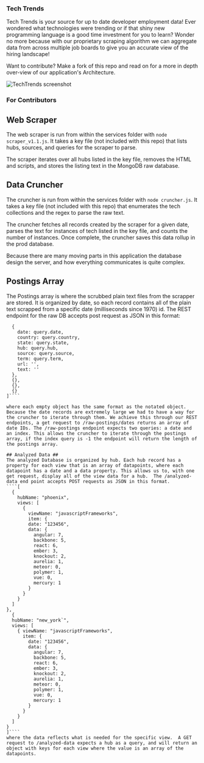 ### Tech Trends ###
Tech Trends is your source for up to date developer employment data! Ever wondered what technologies were trending or if that shiny new programming language is a good time investment for you to learn? Wonder no more
because with our proprietary scraping algorithm we can aggregate data from across multiple job boards to give you an accurate view of the hiring landscape!

Want to contribute? Make a fork of this repo and read on for a more in depth over-view of our application's Architecture.

![TechTrends screenshot](http://i.imgur.com/VLtfakl.png)

### For Contributors ###


## Web Scraper ##

The web scraper is run from within the services folder with `node scraper_v1.1.js`. It takes a key file (not included with this repo) that lists hubs, sources, and queries for the scraper to parse.

The scraper iterates over all hubs listed in the key file, removes the HTML and scripts, and stores the listing text in the MongoDB raw database.

## Data Cruncher ##

The cruncher is run from within the services folder with `node cruncher.js`. It takes a key file (not included with this repo) that enumerates the tech collections and the regex to parse the raw text.

The cruncher fetches all records created by the scraper for a given date, parses the text for instances of tech listed in the key file, and counts the number of instances. Once complete, the cruncher saves this data rollup in the prod database.

Because there are many moving parts in this application the database design the server, and how everything communicates is quite complex.

## Postings Array ##
The Postings array is where the scrubbed plain text files from the scrapper are stored. It is organized by date, so each record contains all of the plain text scrapped from a specific date (milliseconds since 1970) id. The REST endpoint for the raw DB accepts post request as JSON in this format:
````[
  {
    date: query.date,
    country: query.country,
    state: query.state,
    hub: query.hub,
    source: query.source,
    term: query.term,
    url: '',
    text: ''
  },
  {},
  {},
  {}
]````

where each empty object has the same format as the notated object. Because the date records are extremely large we had to have a way for the cruncher to iterate through them. We achieve this through our REST endpoints, a get request to /raw-postings/dates returns an array of date IDs. The /raw-postings endpoint expects two queries: a date and an index. This allows the cruncher to iterate through the postings array, if the index query is -1 the endpoint will return the length of the postings array.

## Analyzed Data ##
The analyzed Database is organized by hub. Each hub record has a property for each view that is an array of datapoints, where each datapoint has a date and a data property. This allows us to, with one get request, display all of the view data for a hub.  The /analyzed-data end point accepts POST requests as JSON in this format.
````[
  {
    hubName: "phoenix",
    views: [
      {
        viewName: "javascriptFrameworks",
        item: {
        date: "123456",
        data: {
          angular: 7,
          backbone: 5,
          react: 6,
          ember: 3,
          knockout: 2,
          aurelia: 1,
          meteor: 0,
          polymer: 1,
          vue: 0,
          mercury: 1
        }
      }
    }
  ]
},
  {
  hubName: "new_york`",
  views: [
    { viewName: "javascriptFrameworks",
      item: {
        date: "123456",
        data: {
          angular: 7,
          backbone: 5,
          react: 6,
          ember: 3,
          knockout: 2,
          aurelia: 1,
          meteor: 0,
          polymer: 1,
          vue: 0,
          mercury: 1
        }
      }
    }
  ]
}
]````
where the data reflects what is needed for the specific view.  A GET request to /analyzed-data expects a hub as a query, and will return an object with keys for each view where the value is an array of the datapoints.

